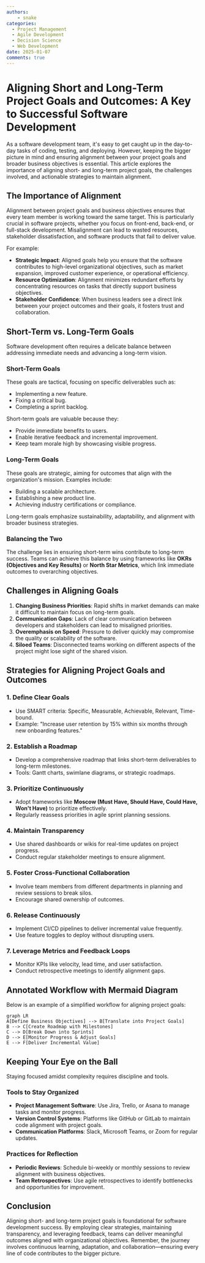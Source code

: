 ```yaml
---
authors: 
    - snake
categories:
  - Project Management
  - Agile Development
  - Decision Science
  - Web Development
date: 2025-01-07
comments: true
---
```


# **Aligning Short and Long-Term Project Goals and Outcomes: A Key to Successful Software Development**

As a software development team, it's easy to get caught up in the day-to-day tasks of coding, testing, and deploying. However, keeping the bigger picture in mind and ensuring alignment between your project goals and broader business objectives is essential. This article explores the importance of aligning short- and long-term project goals, the challenges involved, and actionable strategies to maintain alignment. 

<!-- more -->

## The Importance of Alignment

Alignment between project goals and business objectives ensures that every team member is working toward the same target. This is particularly crucial in software projects, whether you focus on front-end, back-end, or full-stack development. Misalignment can lead to wasted resources, stakeholder dissatisfaction, and software products that fail to deliver value.

For example:

- **Strategic Impact**: Aligned goals help you ensure that the software contributes to high-level organizational objectives, such as market expansion, improved customer experience, or operational efficiency.
- **Resource Optimization**: Alignment minimizes redundant efforts by concentrating resources on tasks that directly support business objectives.
- **Stakeholder Confidence**: When business leaders see a direct link between your project outcomes and their goals, it fosters trust and collaboration.

## Short-Term vs. Long-Term Goals

Software development often requires a delicate balance between addressing immediate needs and advancing a long-term vision. 

### Short-Term Goals
These goals are tactical, focusing on specific deliverables such as:
- Implementing a new feature.
- Fixing a critical bug.
- Completing a sprint backlog.

Short-term goals are valuable because they:
- Provide immediate benefits to users.
- Enable iterative feedback and incremental improvement.
- Keep team morale high by showcasing visible progress.

### Long-Term Goals
These goals are strategic, aiming for outcomes that align with the organization's mission. Examples include:
- Building a scalable architecture.
- Establishing a new product line.
- Achieving industry certifications or compliance.

Long-term goals emphasize sustainability, adaptability, and alignment with broader business strategies. 

### Balancing the Two
The challenge lies in ensuring short-term wins contribute to long-term success. Teams can achieve this balance by using frameworks like **OKRs (Objectives and Key Results)** or **North Star Metrics**, which link immediate outcomes to overarching objectives.

## Challenges in Aligning Goals

1. **Changing Business Priorities**: Rapid shifts in market demands can make it difficult to maintain focus on long-term goals.
2. **Communication Gaps**: Lack of clear communication between developers and stakeholders can lead to misaligned priorities.
3. **Overemphasis on Speed**: Pressure to deliver quickly may compromise the quality or scalability of the software.
4. **Siloed Teams**: Disconnected teams working on different aspects of the project might lose sight of the shared vision.

## Strategies for Aligning Project Goals and Outcomes

### 1. Define Clear Goals
- Use SMART criteria: Specific, Measurable, Achievable, Relevant, Time-bound.
- Example: "Increase user retention by 15% within six months through new onboarding features."

### 2. Establish a Roadmap
- Develop a comprehensive roadmap that links short-term deliverables to long-term milestones.
- Tools: Gantt charts, swimlane diagrams, or strategic roadmaps.

### 3. Prioritize Continuously
- Adopt frameworks like **Moscow (Must Have, Should Have, Could Have, Won't Have)** to prioritize effectively.
- Regularly reassess priorities in agile sprint planning sessions.

### 4. Maintain Transparency
- Use shared dashboards or wikis for real-time updates on project progress.
- Conduct regular stakeholder meetings to ensure alignment.

### 5. Foster Cross-Functional Collaboration
- Involve team members from different departments in planning and review sessions to break silos.
- Encourage shared ownership of outcomes.

### 6. Release Continuously
- Implement CI/CD pipelines to deliver incremental value frequently.
- Use feature toggles to deploy without disrupting users.

### 7. Leverage Metrics and Feedback Loops
- Monitor KPIs like velocity, lead time, and user satisfaction.
- Conduct retrospective meetings to identify alignment gaps.

## Annotated Workflow with Mermaid Diagram
Below is an example of a simplified workflow for aligning project goals:

```mermaid
graph LR
A[Define Business Objectives] --> B[Translate into Project Goals]
B --> C[Create Roadmap with Milestones]
C --> D[Break Down into Sprints]
D --> E[Monitor Progress & Adjust Goals]
E --> F[Deliver Incremental Value]
```

## Keeping Your Eye on the Ball

Staying focused amidst complexity requires discipline and tools. 

### Tools to Stay Organized
- **Project Management Software**: Use Jira, Trello, or Asana to manage tasks and monitor progress.
- **Version Control Systems**: Platforms like GitHub or GitLab to maintain code alignment with project goals.
- **Communication Platforms**: Slack, Microsoft Teams, or Zoom for regular updates.

### Practices for Reflection
- **Periodic Reviews**: Schedule bi-weekly or monthly sessions to review alignment with business objectives.
- **Team Retrospectives**: Use agile retrospectives to identify bottlenecks and opportunities for improvement.

## Conclusion

Aligning short- and long-term project goals is foundational for software development success. By employing clear strategies, maintaining transparency, and leveraging feedback, teams can deliver meaningful outcomes aligned with organizational objectives. Remember, the journey involves continuous learning, adaptation, and collaboration—ensuring every line of code contributes to the bigger picture.
